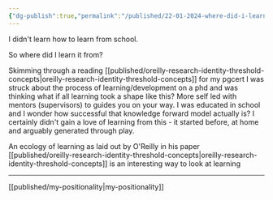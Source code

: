 ```yaml
---
{"dg-publish":true,"permalink":"/published/22-01-2024-where-did-i-learn-to-learn/","noteIcon":""}
---
```



I didn't learn how to learn from school. 

So where did I learn it from?

Skimming through a reading [[published/oreilly-research-identity-threshold-concepts\|oreilly-research-identity-threshold-concepts]] for my pgcert I was struck about the process of learning/development on a phd and was thinking what if all learning took a shape like this? More self led with mentors (supervisors) to guides you on your way. I was educated in school and I wonder how successful that knowledge forward model actually is? I certainly didn't gain a love of learning from this - it started before, at home and arguably generated through play. 

An ecology of learning as laid out by O'Reilly in his paper [[published/oreilly-research-identity-threshold-concepts\|oreilly-research-identity-threshold-concepts]] is an interesting way to look at learning 

--- 

[[published/my-positionality\|my-positionality]]